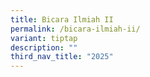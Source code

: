 ```yaml
---
title: Bicara Ilmiah II
permalink: /bicara-ilmiah-ii/
variant: tiptap
description: ""
third_nav_title: "2025"
---
```

